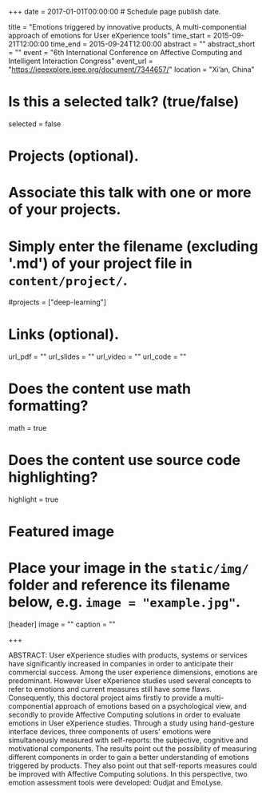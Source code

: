 +++
date = 2017-01-01T00:00:00  # Schedule page publish date.

title = "Emotions triggered by innovative products, A multi-componential approach of emotions for User eXperience tools"
time_start = 2015-09-21T12:00:00
time_end = 2015-09-24T12:00:00
abstract = ""
abstract_short = ""
event = "6th International Conference on Affective Computing and Intelligent Interaction Congress"
event_url = "https://ieeexplore.ieee.org/document/7344657/"
location = "Xi’an, China"

# Is this a selected talk? (true/false)
selected = false

# Projects (optional).
#   Associate this talk with one or more of your projects.
#   Simply enter the filename (excluding '.md') of your project file in `content/project/`.
#projects = ["deep-learning"]

# Links (optional).
url_pdf = ""
url_slides = ""
url_video = ""
url_code = ""

# Does the content use math formatting?
math = true

# Does the content use source code highlighting?
highlight = true

# Featured image
# Place your image in the `static/img/` folder and reference its filename below, e.g. `image = "example.jpg"`.
[header]
image = ""
caption = ""

+++

ABSTRACT: User eXperience studies with products, systems or services have significantly increased in companies in order to anticipate their commercial success. Among the user experience dimensions, emotions are predominant. However User eXperience studies used several concepts to refer to emotions and current measures still have some flaws. Consequently, this doctoral project aims firstly to provide a multi-componential approach of emotions based on a psychological view, and secondly to provide Affective Computing solutions in order to evaluate emotions in User eXperience studies. Through a study using hand-gesture interface devices, three components of users' emotions were simultaneously measured with self-reports: the subjective, cognitive and motivational components. The results point out the possibility of measuring different components in order to gain a better understanding of emotions triggered by products. They also point out that self-reports measures could be improved with Affective Computing solutions. In this perspective, two emotion assessment tools were developed: Oudjat and EmoLyse.